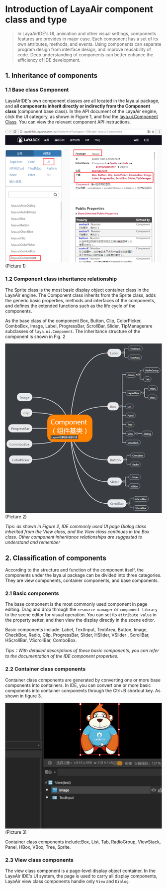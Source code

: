# Introduction of LayaAir component class and  type

> In LayaAirIDE's UI, animation and other visual settings, components features are provides in major case. Each component has a set of its own attributes, methods, and events. Using components can separate program design from interface design, and improve reusability of code. Deep understanding of components can better enhance the efficiency of IDE development.



## 1. Inheritance of components

### 1.1 Base class Component

LayaAirIDE's own component classes are all located in the laya.ui package, and **all components inherit directly or indirectly from the Component class** (component base class).  In the API document of the LayaAir engine, click the UI category, as shown in Figure 1, and find the [laya.ui.Component Class](http://layaair.ldc.layabox.com/api/index.html?category=UI&class=laya.ui.Component). You can view the relevant component API instructions.

![图1](img/1.png) <br /> (Picture 1)



### 1.2 Component class inheritance relationship

The Sprite class is the most basic display object container class in the LayaAir engine. The Component class inherits from the Sprite class, adds the generic basic properties, methods and interfaces of the components, and defines the extended functions such as the life cycle of the components.

As the base class of the component Box, Button, Clip, ColorPicker, ComboBox, Image, Label, ProgressBar, ScrollBar, Slider, TipManagerare subclasses of `laya.ui.Component`. The inheritance structure of the component is shown in Fig. 2

![图2](img/2.png) <br /> (Picture 2)

*Tips: as shown in Figure 2, IDE commonly used UI page Dialog class inherited from the View class, and the View class continues in the Box class. Other component inheritance relationships are suggested to understand and remember*



## 2. Classification of components

According to the structure and function of the component itself, the components under the laya.ui package can be divided into three categories. They are view components, container components, and base components.

### 2.1 Basic components

The base component is the most commonly used component in page editing. Drag and drop through the `resource manager` or `component library` to the scene editor for visual operation. You can set its `attribute value` in the property setter, and then view the display directly in the scene editor.

Basic components include: Label, TextInput, TextArea, Button, Image, CheckBox, Radio, Clip, ProgressBar, Slider, HSlider, VSlider , ScrollBar, HScrollBar, VScrollBar, ComboBox.

*Tips：With detailed descriptions of these basic components, you can refer to the documentation of the IDE component properties.*

### 2.2 Container class components

Container class components are generated by converting one or more base components into containers. In IDE, you can convert one or more basic components into container components through the Ctrl+B shortcut key. As shown in figure 3.

![动图3](img/3.gif) <br/> (Picture 3)

Container class components include:Box, List, Tab, RadioGroup, ViewStack, Panel, HBox, VBox, Tree, Sprite.

### 2.3 View class components

The view class component is a page-level display object container. In the LayaAir IDE's UI system, the page is used to carry all display components, LayaAir view class components handle only `View` and `Dialog`.

### 
